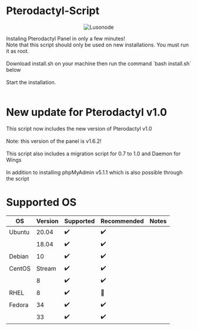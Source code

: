# Pterodactyl-Script
<p align="center"> <img src="https://komarev.com/ghpvc/?username=Lusonode&label=Profile%20views&color=F70000&style=iron" alt="Lusonode" /> </p>
Instaling Pterodactyl Panel in only a few minutes! <br />
Note that this script should only be used on new installations. You must run it as root. <br />
<br />
Download install.sh on your machine then run the command `bash install.sh` below <br />
<br /> 
Start the installation. <br />
<br />

# New update for Pterodactyl v1.0
This script now includes the new version of Pterodactyl v1.0 <br/> 
<br/>
Note: this version of the panel is v1.6.2! <br />
<br>
This script also includes a migration script for 0.7 to 1.0 and Daemon for Wings <br />
<br />
In addition to installing phpMyAdmin v5.1.1 which is also possible through the script
<br />
# Supported OS
| OS			| Version | Supported            | Recommended        | Notes                                |
| -----------------     | ------- | -------------------- | ------------------ | ------------------------------------ |
| Ubuntu                | 20.04   | :heavy_check_mark:   | :heavy_check_mark: |                                      |
|                       | 18.04   | :heavy_check_mark:   | :heavy_check_mark: |                                      |
| Debian                | 10      | :heavy_check_mark:   | :heavy_check_mark: |                                      |
| CentOS                | Stream  | :heavy_check_mark:   | :heavy_check_mark: |                                      |
|                       | 8       | :heavy_check_mark:   | :heavy_check_mark: |                                      |
| RHEL                  | 8       | :heavy_check_mark:   | :red_circle:       |                                      |
| Fedora                | 34      | :heavy_check_mark:   | :heavy_check_mark: |                                      |
|                       | 33      | :heavy_check_mark:   | :heavy_check_mark: |                                      |
